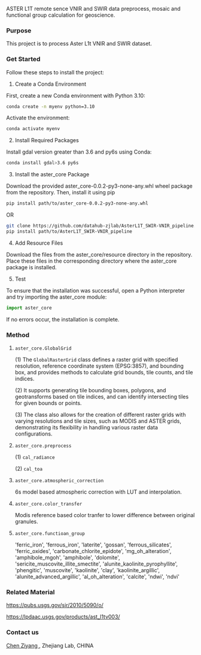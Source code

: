 <!-- TODO --><!-- TODO -->
ASTER L1T remote sence VNIR and SWIR data preprocess, mosaic and functional group calculation for geoscience.
### **Purpose**

This project is to process Aster L1t VNIR and SWIR dataset.

### **Get Started**

Follow these steps to install the project:

1. Create a Conda Environment

First, create a new Conda environment with Python 3.10:

```bash
conda create -n myenv python=3.10
```

Activate the environment:

```bash
conda activate myenv
```

2. Install Required Packages

Install gdal version greater than 3.6 and py6s using Conda:
   
```bash
conda install gdal>3.6 py6s
```

3. Install the aster_core Package

Download the provided aster_core-0.0.2-py3-none-any.whl wheel package from the repository. Then, install it using pip

```bash
pip install path/to/aster_core-0.0.2-py3-none-any.whl
```

OR

```bash
git clone https://github.com/datahub-zjlab/AsterL1T_SWIR-VNIR_pipeline.git
pip install path/to/AsterL1T_SWIR-VNIR_pipeline
```

4. Add Resource Files

Download the files from the aster_core/resource directory in the repository. Place these files in the corresponding directory where the aster_core package is installed.

5. Test

To ensure that the installation was successful, open a Python interpreter and try importing the aster_core module:

```python
import aster_core
```

If no errors occur, the installation is complete.

### **Method**
1. `aster_core.GlobalGrid`
    
    (1) The `GlobalRasterGrid` class defines a raster grid with specified resolution, reference coordinate system (EPSG:3857), and bounding box, and provides methods to calculate grid bounds, tile counts, and tile indices.
    
    (2) It supports generating tile bounding boxes, polygons, and geotransforms based on tile indices, and can identify intersecting tiles for given bounds or points.
    
    (3) The class also allows for the creation of different raster grids with varying resolutions and tile sizes, such as MODIS and ASTER grids, demonstrating its flexibility in handling various raster data configurations.

2. `aster_core.preprocess`
    
    (1) `cal_radiance`

    (2) `cal_toa`

3. `aster_core.atmospheric_correction`

    6s model based atmospheric correction with LUT and interpolation.

4. `aster_core.color_transfer`

    Modis reference based color tranfer to lower difference between original granules.

5. `aster_core.functioan_group`

    'ferric_iron', 'ferrous_iron', 'laterite', 'gossan', 'ferrous_silicates', 'ferric_oxides',
    'carbonate_chlorite_epidote', 'mg_oh_alteration', 'amphibole_mgoh', 'amphibole', 'dolomite', 
    'sericite_muscovite_illite_smectite', 'alunite_kaolinite_pyrophyllite', 
    'phengitic', 'muscovite', 'kaolinite', 'clay', 'kaolinite_argillic', 'alunite_advanced_argillic', 
    'al_oh_alteration', 'calcite', 'ndwi', 'ndvi'

### **Related Material**
https://pubs.usgs.gov/sir/2010/5090/o/

https://lpdaac.usgs.gov/products/ast_l1tv003/

### **Contact us**
[Chen Ziyang ](chenzy@zhejianglab.org), Zhejiang Lab, CHINA




